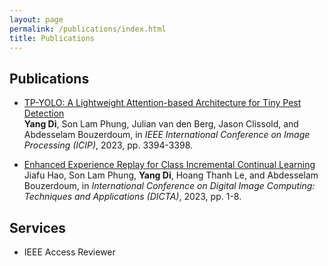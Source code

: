 ```yaml
---
layout: page
permalink: /publications/index.html
title: Publications
---
```


## Publications

- [TP-YOLO: A Lightweight Attention-based Architecture for Tiny Pest Detection](https://ieeexplore.ieee.org/stamp/stamp.jsp?tp=&arnumber=10222202) <br>
  **Yang Di**, Son Lam Phung, Julian van den Berg, Jason Clissold, and Abdesselam Bouzerdoum,
  in *IEEE International Conference on Image Processing (ICIP)*, 2023, pp. 3394-3398. <br>
  
- [Enhanced Experience Replay for Class Incremental Continual Learning]() <br>
  Jiafu Hao, Son Lam Phung, **Yang Di**, Hoang Thanh Le, and Abdesselam Bouzerdoum,
  in *International Conference on Digital Image Computing: Techniques and Applications (DICTA)*, 2023, pp. 1-8. <br>

## Services

- IEEE Access Reviewer
